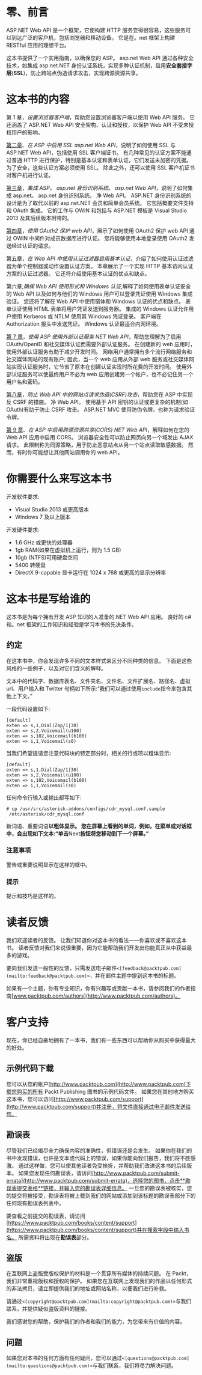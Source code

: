 # 零、前言

ASP.NET Web API 是一个框架，它使构建 HTTP 服务变得很容易，这些服务可以到达广泛的客户机，包括浏览器和移动设备。 它是在。net 框架上构建 RESTful 应用的理想平台。

这本书提供了一个实用指南，以确保您的 ASP。 asp.net Web API 通过各种安全技术，如集成 asp.net.NET 身份认证系统，实现多种认证机制，启用**安全套接字层**(**SSL**)，防止跨站点伪造请求攻击，实现跨源资源共享。

# 这本书的内容

第 1 章，*设置浏览器客户端*，帮助您设置浏览器客户端以使用 Web API 服务。 它还涵盖了 ASP.NET Web API 安全架构、认证和授权，以保护 Web API 不受未授权用户的影响。

[第二章](02.html "Chapter 2. Enabling SSL for ASP.NET Web API")、*在 ASP 中启用 SSL asp.net Web API*，说明了如何使用 SSL 与 ASP.NET Web API，包括使用 SSL 客户端证书。 有几种常见的认证方案不能通过普通 HTTP 进行保护，特别是基本认证和表单认证，它们发送未加密的凭据。 为了安全，这些认证方案必须使用 SSL。 除此之外，还可以使用 SSL 客户机证书对客户机进行认证。

[第三章](03.html "Chapter 3. Integrating ASP.NET Identity System with Web API")，*集成 ASP。 asp.net 身份识别系统。 asp.net Web API*，说明了如何集成 asp.net。 asp.net 身份识别系统。 净 Web API。 ASP.NET 身份识别系统的设计是为了取代以前的 asp.net.NET 会员和简单会员系统。 它包括概要文件支持和 OAuth 集成。 它的工作与 OWIN 和包括与 ASP.NET 模板是 Visual Studio 2013 及其后续版本附带的。

[第四章](04.html "Chapter 4. Securing Web API Using OAuth2")，*使用 OAuth2 保护 web API*，展示了如何使用 OAuth2 保护 web API 通过 OWIN 中间件对成员数据库进行认证。 您将能够使用本地登录使用 OAuth2 发送经过认证的请求。

第五章，*在 Web API 中使用认证过滤器启用基本认证*，介绍了如何使用认证过滤器为单个控制器或动作设置认证方案。 本章展示了一个实现 HTTP 基本访问认证方案的认证过滤器。 它还将介绍使用基本认证的优点和缺点。

第六章,*确保 Web API 使用形式和 Windows 认证*,解释了如何使用表单认证安全的 Web API 以及如何与他们的 Windows 用户可以登录凭证使用 Windows 集成验证。 您还将了解在 Web API 中使用窗体和 Windows 认证的优点和缺点。 表单认证使用 HTML 表单将用户凭证发送到服务器。 集成的 Windows 认证允许用户使用 Kerberos 或 NTLM 使用其 Windows 凭证登录。 客户端在 Authorization 报头中发送凭证。 Windows 认证最适合内网环境。

[第 7 章](07.html "Chapter 7. Using External Authentication Services with ASP.NET Web API")，*使用 ASP 使用外部认证服务 NET Web API*，帮助您理解为了启用 OAuth/OpenID 和社交媒体认证而需要外部认证服务。 在创建新的 web 应用时，使用外部认证服务有助于减少开发时间。 网络用户通常拥有多个流行网络服务和社交媒体网站的现有账户; 因此，当一个 web 应用从外部 web 服务或社交媒体网站实现认证服务时，它节省了原本在创建认证实现时所花费的开发时间。 使用外部认证服务可以使最终用户不必为 web 应用创建另一个帐户，也不必记住另一个用户名和密码。

[第八章](08.html "Chapter 8. Avoiding Cross-Site Request Forgery Attacks in Web API")，*防止 Web API 中的跨站点请求伪造(CSRF)攻击*，帮助您在 ASP 中实现反 CSRF 的措施。 净 Web API。 使用基于 API 密钥的认证或更复杂的机制(如 OAuth)有助于防止 CSRF 攻击。 ASP.NET MVC 使用防伪令牌，也称为请求验证令牌。

[第 9 章](09.html "Chapter 9. Enabling Cross-Origin Resource Sharing (CORS) in ASP.NET Web API")、*在 ASP 中启用跨源资源共享(CORS) NET Web API*，解释如何在您的 Web API 应用中启用 CORS。 浏览器安全性可以防止网页向另一个域发出 AJAX 请求。 此限制称为同源策略，用于防止恶意站点从另一个站点读取敏感数据。 然而，有时你可能想让其他网站调用你的 web API。

# 你需要什么来写这本书

开发软件要求:

*   Visual Studio 2013 或更高版本
*   Windows 7 及以上版本

开发硬件要求:

*   1.6 GHz 或更快的处理器
*   1gb RAM(如果在虚拟机上运行，则为 1.5 GB)
*   10gb (NTFS)可用硬盘空间
*   5400 转硬盘
*   DirectX 9-capable 显卡运行在 1024 x 768 或更高的显示分辨率

# 这本书是写给谁的

这本书是为每个拥有开发 ASP 知识的人准备的.NET Web API 应用。 良好的 c#和。net 框架的工作知识和经验是学习本书的先决条件。

## 约定

在这本书中，你会发现许多不同的文本样式来区分不同种类的信息。 下面是这些风格的一些例子，以及对它们含义的解释。

文本中的代码字、数据库表名、文件夹名、文件名、文件扩展名、路径名、虚拟 url、用户输入和 Twitter 句柄如下所示:“我们可以通过使用`include`指令来包含其他上下文。”

一段代码设置如下:

```
[default]
exten => s,1,Dial(Zap/1|30)
exten => s,2,Voicemail(u100)
exten => s,102,Voicemail(b100)
exten => i,1,Voicemail(s0)
```

当我们希望提请您注意代码块的特定部分时，相关的行或项以粗体显示:

```
[default]
exten => s,1,Dial(Zap/1|30)
exten => s,2,Voicemail(u100)
exten => s,102,Voicemail(b100)
exten => i,1,Voicemail(s0)
```

任何命令行输入或输出都写如下:

```
# cp /usr/src/asterisk-addons/configs/cdr_mysql.conf.sample
 /etc/asterisk/cdr_mysql.conf

```

新词语、重要词语**以粗体显示。 您在屏幕上看到的单词，例如，在菜单或对话框中，会出现如下文本:“单击**Next**按钮将您移动到下一个屏幕。”**

### 注意事项

警告或重要说明显示在这样的框中。

### 提示

提示和技巧是这样的。

# 读者反馈

我们欢迎读者的反馈。 让我们知道你对这本书的看法——你喜欢或不喜欢这本书。 读者反馈对我们来说很重要，因为它能帮助我们开发出你能真正从中获益最多的游戏。

要向我们发送一般性的反馈，只需发送电子邮件`<[feedback@packtpub.com](mailto:feedback@packtpub.com)>`，并在邮件主题中提到这本书的标题。

如果有一个主题，你有专业知识，你有兴趣写或贡献一本书，请参阅我们的作者指南[www.packtpub.com/authors](http://www.packtpub.com/authors)。

# 客户支持

现在，你已经自豪地拥有了一本书，我们有一些东西可以帮助你从购买中获得最大的好处。

## 示例代码下载

您可以从您的帐户[http://www.packtpub.com](http://www.packtpub.com)下载您购买的所有 Packt Publishing 图书的示例代码文件。 如果您在其他地方购买这本书，您可以访问[http://www.packtpub.com/support](http://www.packtpub.com/support)并注册，将文件直接通过电子邮件发送给您。

## 勘误表

尽管我们已经竭尽全力确保内容的准确性，但错误还是会发生。 如果你在我们的书中发现错误，也许是文本或代码上的错误，如果你能向我们报告，我们将不胜感激。 通过这样做，您可以使其他读者免受挫折，并帮助我们改进这本书的后续版本。 如果您发现任何勘误表，请访问[http://www.packtpub.com/submit-errata](http://www.packtpub.com/submit-errata)，选择您的图书，点击**勘误表提交表格**链接，并输入您的勘误表详细信息。 一旦您的勘误表被核实，您的提交将被接受，勘误表将被上载到我们的网站或添加到该标题的勘误表部分下的任何现有勘误表列表中。

要查看之前提交的勘误表，请访问[https://www.packtpub.com/books/content/support](https://www.packtpub.com/books/content/support)并在搜索字段中输入书名。 所需资料将出现在**勘误表**部分。

## 盗版

在互联网上盗版受版权保护的材料是一个贯穿所有媒体的持续问题。 在 Packt，我们非常重视版权和授权的保护。 如果您在互联网上发现我们的作品以任何形式的非法拷贝，请立即提供我们的地址或网站名称，以便我们进行补救。

请通过`<[copyright@packtpub.com](mailto:copyright@packtpub.com)>`与我们联系，并提供疑似盗版资料的链接。

我们感谢您的帮助，保护我们的作者和我们的能力，为您带来有价值的内容。

## 问题

如果您对本书的任何方面有任何疑问，您可以通过`<[questions@packtpub.com](mailto:questions@packtpub.com)>`与我们联系，我们将尽力解决问题。